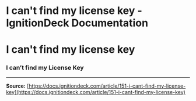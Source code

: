 # I can't find my license key - IgnitionDeck Documentation

# I can't find my license key

[](javascript:window.print())
### I can’t find my License Key



---
**Source:** [https://docs.ignitiondeck.com/article/151-i-cant-find-my-license-key](https://docs.ignitiondeck.com/article/151-i-cant-find-my-license-key)
